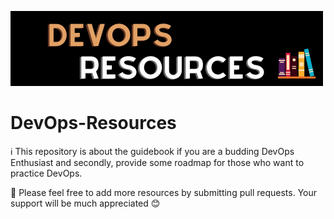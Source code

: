 
![Image with DevOps Resources written](/images/devops_resources.png)
# DevOps-Resources
ℹ️  This repository is about the guidebook if you are a budding DevOps Enthusiast and secondly, provide some roadmap for those who want to practice DevOps.

📝  Please feel free to add more resources by submitting pull requests. Your support will be much appreciated 😊
